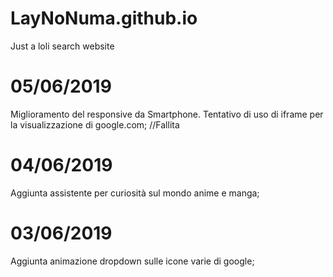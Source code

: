 # LayNoNuma.github.io
Just a loli search website


# 05/06/2019
  Miglioramento del responsive da Smartphone. 
  Tentativo di uso di iframe per la visualizzazione di google.com; //Fallita
# 04/06/2019
  Aggiunta assistente per curiosità sul mondo anime e manga;
# 03/06/2019
  Aggiunta animazione dropdown sulle icone varie di google;
